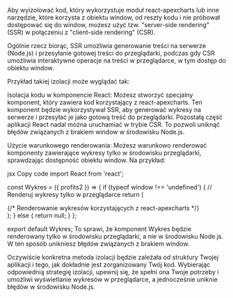 Aby wyizolować kod, który wykorzystuje moduł react-apexcharts lub inne narzędzie, które korzysta z obiektu window, od reszty kodu i nie próbował dostępować się do window, możesz użyć tzw. "server-side rendering" (SSR) w połączeniu z "client-side rendering" (CSR).

Ogólnie rzecz biorąc, SSR umożliwia generowanie treści na serwerze (Node.js) i przesyłanie gotowej treści do przeglądarki, podczas gdy CSR umożliwia interaktywne operacje na treści w przeglądarce, w tym dostęp do obiektu window.

Przykład takiej izolacji może wyglądać tak:

Isolacja kodu w komponencie React: Możesz stworzyć specjalny komponent, który zawiera kod korzystający z react-apexcharts. Ten komponent będzie wykorzystywał SSR, aby generować wykresy na serwerze i przesyłać je jako gotową treść do przeglądarki. Pozostałą część aplikacji React nadal można uruchamiać w trybie CSR. To pozwoli uniknąć błędów związanych z brakiem window w środowisku Node.js.

Użycie warunkowego renderowania: Możesz warunkowo renderować komponenty zawierające wykresy tylko w środowisku przeglądarki, sprawdzając dostępność obiektu window. Na przykład:

jsx
Copy code
import React from 'react';

const Wykres = ({ profits2 }) => {
  if (typeof window !== 'undefined') {
    // Renderuj wykresy tylko w przeglądarce
    return (
      <div id="chart">
        {/* Renderowanie wykresów korzystających z react-apexcharts */}
      </div>
    );
  } else {
    return null;
  }
};

export default Wykres;
To sprawi, że komponent Wykres będzie renderowany tylko w środowisku przeglądarki, a nie w środowisku Node.js. W ten sposób unikniesz błędów związanych z brakiem window.

Oczywiście konkretna metoda izolacji będzie zależała od struktury Twojej aplikacji i tego, jak dokładnie jest zorganizowany Twój kod. Wybierając odpowiednią strategię izolacji, upewnij się, że spełni ona Twoje potrzeby i umożliwi wyświetlanie wykresów w przeglądarce, a jednocześnie uniknie błędów w środowisku Node.js.